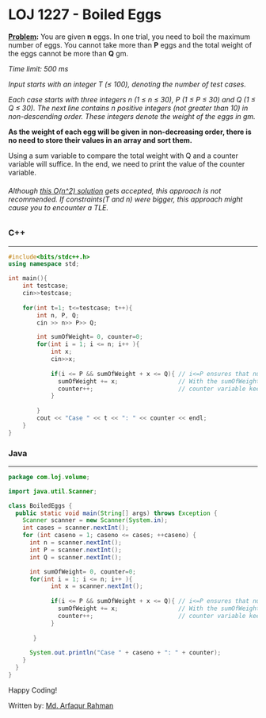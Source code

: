 # LOJ 1227 - Boiled Eggs

**[Problem](http://lightoj.com/volume_showproblem.php?problem=1227):** You are given **n** eggs. In one trial, you need to boil the maximum number of eggs. You cannot take more than **P** eggs and the total weight of the eggs cannot be more than **Q** gm.

_Time limit: 500 ms_

_Input starts with an integer T (≤ 100), denoting the number of test cases._

_Each case starts with three integers n (1 ≤ n ≤ 30), P (1 ≤ P ≤ 30) and Q (1 ≤ Q ≤ 30). The next line contains n positive integers (not greater than 10) in non-descending order. These integers denote the weight of the eggs in gm._

**As the weight of each egg will be given in non-decreasing order, there is no need to store their values in an array and sort them.** 

Using a sum variable to compare the total weight with Q and a counter variable will suffice. 
In the end, we need to print the value of the counter variable.

###### Although [this O(n^2) solution]( https://github.com/Arfaqur-Rahman/cp/blob/master/LightOJ/1227%20-%20Boiled%20Eggs.cpp ) gets accepted, this approach is not recommended. If constraints(T and n) were bigger, this approach might cause you to encounter a TLE.

### C++
-----
```c++
#include<bits/stdc++.h>
using namespace std;

int main(){
    int testcase; 
    cin>>testcase;
    
    for(int t=1; t<=testcase; t++){
        int n, P, Q; 
        cin >> n>> P>> Q;

        int sumOfWeight= 0, counter=0;
        for(int i = 1; i <= n; i++ ){
            int x; 
            cin>>x;
            
            if(i <= P && sumOfWeight + x <= Q){ // i<=P ensures that number of eggs never exceeds P. sumOfWeight+x<=Q ensures that total weight of eggs never exceeds Q
              sumOfWeight += x;                 // With the sumOfWeight variable, we are keeping track of the total weight of the eggs
              counter++;                        // counter variable keeps track of the number of eggs
            }
            
        }
        cout << "Case " << t << ": " << counter << endl;
    }
}
```

### Java
-----
```java
package com.loj.volume;

import java.util.Scanner;

class BoiledEggs {
  public static void main(String[] args) throws Exception {
    Scanner scanner = new Scanner(System.in);
    int cases = scanner.nextInt();
    for (int caseno = 1; caseno <= cases; ++caseno) {
      int n = scanner.nextInt();
      int P = scanner.nextInt();
      int Q = scanner.nextInt();

      int sumOfWeight= 0, counter=0;
      for(int i = 1; i <= n; i++ ){
            int x = scanner.nextInt();
            
            if(i <= P && sumOfWeight + x <= Q){ // i<=P ensures that number of eggs never exceeds P. sumOfWeight+x<=Q ensures that total weight of eggs never exceeds Q
              sumOfWeight += x;                 // With the sumOfWeight variable, we are keeping track of the total weight of the eggs
              counter++;                        // counter variable keeps track of the number of eggs
            }
            
       }
      
      System.out.println("Case " + caseno + ": " + counter);
    }
  }
}
```
Happy Coding!

Written by: [Md. Arfaqur Rahman](https://www.facebook.com/arfaqur.rahman.31/)
